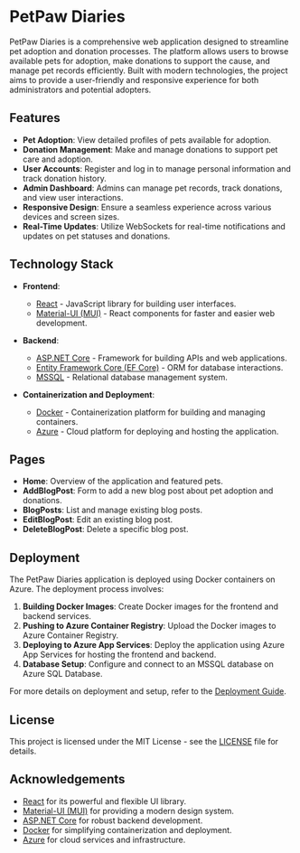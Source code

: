 # PetPaw Diaries

PetPaw Diaries is a comprehensive web application designed to streamline pet adoption and donation processes. The platform allows users to browse available pets for adoption, make donations to support the cause, and manage pet records efficiently. Built with modern technologies, the project aims to provide a user-friendly and responsive experience for both administrators and potential adopters.

## Features

- **Pet Adoption**: View detailed profiles of pets available for adoption.
- **Donation Management**: Make and manage donations to support pet care and adoption.
- **User Accounts**: Register and log in to manage personal information and track donation history.
- **Admin Dashboard**: Admins can manage pet records, track donations, and view user interactions.
- **Responsive Design**: Ensure a seamless experience across various devices and screen sizes.
- **Real-Time Updates**: Utilize WebSockets for real-time notifications and updates on pet statuses and donations.

## Technology Stack

- **Frontend**: 
  - [React](https://reactjs.org/) - JavaScript library for building user interfaces.
  - [Material-UI (MUI)](https://mui.com/) - React components for faster and easier web development.
  
- **Backend**:
  - [ASP.NET Core](https://docs.microsoft.com/en-us/aspnet/core/) - Framework for building APIs and web applications.
  - [Entity Framework Core (EF Core)](https://docs.microsoft.com/en-us/ef/core/) - ORM for database interactions.
  - [MSSQL](https://www.microsoft.com/en-us/sql-server) - Relational database management system.

- **Containerization and Deployment**:
  - [Docker](https://www.docker.com/) - Containerization platform for building and managing containers.
  - [Azure](https://azure.microsoft.com/en-us/) - Cloud platform for deploying and hosting the application.

## Pages

- **Home**: Overview of the application and featured pets.
- **AddBlogPost**: Form to add a new blog post about pet adoption and donations.
- **BlogPosts**: List and manage existing blog posts.
- **EditBlogPost**: Edit an existing blog post.
- **DeleteBlogPost**: Delete a specific blog post.

## Deployment

The PetPaw Diaries application is deployed using Docker containers on Azure. The deployment process involves:

1. **Building Docker Images**: Create Docker images for the frontend and backend services.
2. **Pushing to Azure Container Registry**: Upload the Docker images to Azure Container Registry.
3. **Deploying to Azure App Services**: Deploy the application using Azure App Services for hosting the frontend and backend.
4. **Database Setup**: Configure and connect to an MSSQL database on Azure SQL Database.

For more details on deployment and setup, refer to the [Deployment Guide](docs/deployment-guide.md).

## License

This project is licensed under the MIT License - see the [LICENSE](LICENSE) file for details.

## Acknowledgements

- [React](https://reactjs.org/) for its powerful and flexible UI library.
- [Material-UI (MUI)](https://mui.com/) for providing a modern design system.
- [ASP.NET Core](https://docs.microsoft.com/en-us/aspnet/core/) for robust backend development.
- [Docker](https://www.docker.com/) for simplifying containerization and deployment.
- [Azure](https://azure.microsoft.com/en-us/) for cloud services and infrastructure.


